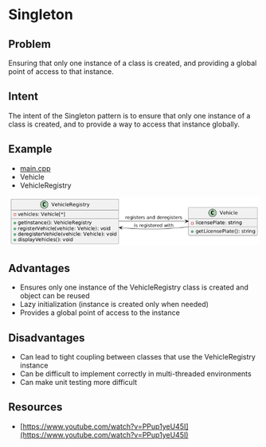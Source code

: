 # Singleton

## Problem
Ensuring that only one instance of a class is created, and providing a global point of access to that instance.

## Intent
The intent of the Singleton pattern is to ensure that only one instance of a class is created, and to provide a way to access that instance globally.

## Example

* [main.cpp]()
* Vehicle
* VehicleRegistry

![Singleton pattern](./singleton_img.png)


## Advantages

* Ensures only one instance of the VehicleRegistry class is created and object can be reused
* Lazy initialization (instance is created only when needed)
* Provides a global point of access to the instance

## Disadvantages
* Can lead to tight coupling between classes that use the VehicleRegistry instance
* Can be difficult to implement correctly in multi-threaded environments
* Can make unit testing more difficult


## Resources

* [https://www.youtube.com/watch?v=PPup1yeU45I](https://www.youtube.com/watch?v=PPup1yeU45I)